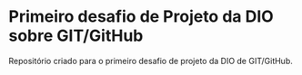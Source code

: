 # Primeiro desafio de Projeto da DIO sobre GIT/GitHub

Repositório criado para o primeiro desafio de projeto da DIO de GIT/GitHub.
